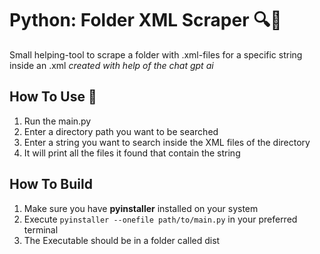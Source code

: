 # Python: Folder XML Scraper 🔍🐍
Small helping-tool to scrape a folder with .xml-files for a specific string inside an .xml
*created with help of the chat gpt ai* 

## How To Use 🚀
1. Run the main.py
2. Enter a directory path you want to be searched
3. Enter a string you want to search inside the XML files of the directory   
4. It will print all the files it found that contain the string


## How To Build
1. Make sure you have **pyinstaller** installed on your system
2. Execute `pyinstaller --onefile path/to/main.py` in your preferred terminal
3. The Executable should be in a folder called dist
